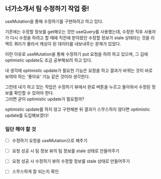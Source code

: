 ## 너가소개서 팀 수정하기 작업 중!

useMutation을 통해 수정하기를 구현하려고 하고 있다.

기존에는 수정할 정보를 get해오는 것만 useQuery를 사용했는데, 수정한 직후 사용자가 다시 수정을 하려고 할 때에 직전에 받아왔던 수정할 정보가 stale 상태라는 것을 리액트 쿼리가 몰라서 캐싱이 된 데이터를 내보내주는 문제가 있었다.

이런 이유로 useMutation을 통해 수정하기 put 요청을 하려 하고 있으며, 그 김에 optimistic update도 조금 공부해보려 하고 있다.

내 생각에 optimistic update가 필요한 기능은 요청을 하고 결과가 바뀌는 것이 바로 보여야 하는 '좋아요' 기능 같은 것이라 생각한다.

그런데 내가 하고 있는 작업은 수정하기 뷰에서 완료 버튼을 누르고 돌아와서 수정된 정보를 확인할 수 있어야 한다.
<br /> 그러면 굳이 optimistic update가 필요할까?

optimistic update를 하지 않고 구현해본 뒤 결과가 스무스하지 않다면 optimistic update를 도입해보겠다!

### 일단 해야 할 것
- [ ] 수정하기 요청을 useMutation으로 해주기
- [ ] 요청 성공 시 팀 정보 뷰의 팀 정보를 stale 상태로 만들어주기
- [ ] 요청 성공 시 수정하기 뷰의 수정할 정보를 stale 상태로 만들어주기
- [ ] 스무스하게 잘 되는지 확인

